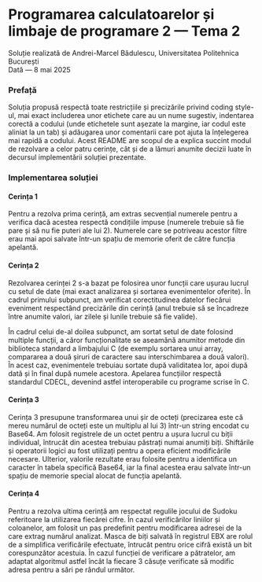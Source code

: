# Programarea calculatoarelor și limbaje de programare 2 — Tema 2

Soluție realizată de Andrei-Marcel Bădulescu, Universitatea Politehnica București <br>
Dată — 8 mai 2025

### Prefață

<p> Soluția propusă respectă toate restricțiile și precizările privind coding
style-ul, mai exact includerea unor etichete care au un nume sugestiv,
indentarea corectă a codului (unde etichetele sunt așezate la margine, iar
codul este aliniat la un tab) și adăugarea unor comentarii care pot ajuta la
înțelegerea mai rapidă a codului. Acest README are scopul de a explica
succint modul de rezolvare a celor patru cerințe, cât și de a lămuri
anumite decizii luate în decursul implementării soluției prezentate. </p>

### Implementarea soluției
#### Cerința 1
<p> Pentru a rezolva prima cerință, am extras secvențial numerele pentru a
verifica dacă acestea respectă condițiile impuse (numerele trebuie să fie
pare și să nu fie puteri ale lui 2). Numerele care se potriveau acestor filtre
erau mai apoi salvate într-un spațiu de memorie oferit de către funcția
apelantă. </p>

#### Cerința 2
<p> Rezolvarea cerinței 2 s-a bazat pe folosirea unor funcții care ușurau
lucrul cu setul de date (mai exact analizarea și sortarea evenimentelor
oferite). În cadrul primului subpunct, am verificat corectitudinea datelor
fiecărui eveniment respectând precizările din cerință (anul trebuie să
se încadreze între anumite valori, iar zilele și lunile trebuie
să fie valide). </p>

<p> În cadrul celui de-al doilea subpunct, am sortat setul de date folosind
multiple funcții, a căror funcționalitate se aseamănă anumitor metode din
biblioteca standard a limbajului C (de exemplu sortarea unui array, compararea
a două șiruri de caractere sau interschimbarea a două valori). În acest
caz, evenimentele trebuiau sortate după validitatea lor, apoi după dată și în
final după numele acestora.
Apelarea funcțiilor respectă standardul CDECL, devenind astfel
interoperabile cu programe scrise în C. </p>

#### Cerința 3
<p> Cerința 3 presupune transformarea unui șir de octeți (precizarea este
că mereu numărul de octeți este un multiplu al lui 3) într-un string encodat
cu Base64. Am folosit registrele de un octet pentru a ușura lucrul cu biții
individual, întrucât din acestea trebuiau păstrați numai anumiți biți.
Shiftările și operatorii logici au fost utilizați pentru a opera eficient
modificările necesare. Ulterior, valorile rezultate erau folosite pentru a
identifica un caracter în tabela specifică Base64, iar la final acestea
erau salvate într-un spațiu de memorie special alocat de funcția apelantă.</p>

#### Cerința 4
<p> Pentru a rezolva ultima cerință am respectat regulile jocului de Sudoku
referitoare la utilizarea fiecărei cifre.
În cazul verificărilor liniilor și coloanelor, am folosit un pas predefinit
pentru modificarea adresei de la care extrag numărul analizat. Masca de biți
salvată în registrul EBX are rolul de a simplifica verificările efectuate,
întrucât pentru orice cifră există un bit corespunzător acestuia.
În cazul funcției de verificare a pătratelor, am adaptat algoritmul
astfel încât la fiecare 3 căsuțe verificate să modific adresa pentru a
sări pe rândul următor. </p>

